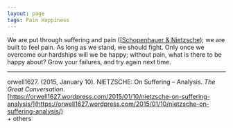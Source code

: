 ```yaml
---
layout: page
tags: Pain Happiness 
---
```


We are put through suffering and pain ([[Schopenhauer & Nietzsche](Schopenhauer%20&%20Nietzsche.md)); we are built to feel pain. As long as we stand, we should fight. Only once we overcome our hardships will we be happy; without pain, what is there to be happy about? Grow your failures, and try again next time.

---

orwell1627. (2015, January 10). NIETZSCHE: On Suffering – Analysis. _The Great Conversation_. [https://orwell1627.wordpress.com/2015/01/10/nietzsche-on-suffering-analysis/](https://orwell1627.wordpress.com/2015/01/10/nietzsche-on-suffering-analysis/)  
\+ others